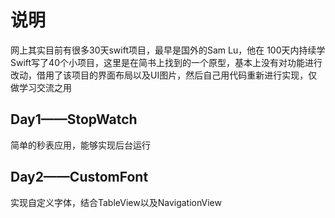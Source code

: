 # 说明
网上其实目前有很多30天swift项目，最早是国外的Sam Lu，他在 100天内持续学Swift写了40个小项目，这里是在简书上找到的一个原型，基本上没有对功能进行改动，借用了该项目的界面布局以及UI图片，然后自己用代码重新进行实现，仅做学习交流之用
## Day1——StopWatch
简单的秒表应用，能够实现后台运行
## Day2——CustomFont
实现自定义字体，结合TableView以及NavigationView
